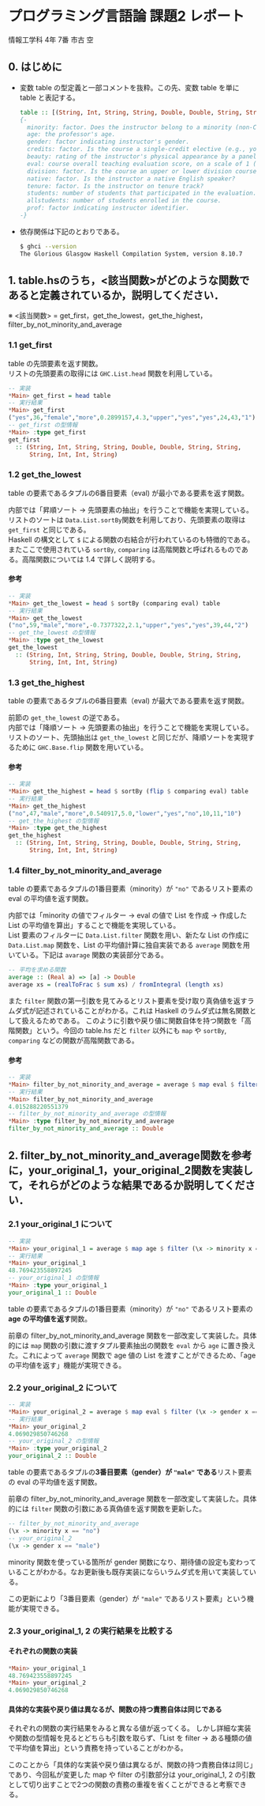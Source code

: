 # プログラミング言語論 課題2 レポート
情報工学科 4年 7番 市古 空

## 0. はじめに

- 変数 table の型定義と一部コメントを抜粋。この先、変数 table を単に table と表記する。
  ```haskell
  table :: [(String, Int, String, String, Double, Double, String, String, String, Int, Int, String)]
  {-
    minority: factor. Does the instructor belong to a minority (non-Caucasian)?
    age: the professor's age.
    gender: factor indicating instructor's gender.
    credits: factor. Is the course a single-credit elective (e.g., yoga, aerobics, dance)?
    beauty: rating of the instructor's physical appearance by a panel of six students, averaged across the six panelists, shifted to have a mean of zero.
    eval: course overall teaching evaluation score, on a scale of 1 (very unsatisfactory) to 5 (excellent).
    division: factor. Is the course an upper or lower division course? (Lower division courses are mainly large freshman and sophomore courses)?
    native: factor. Is the instructor a native English speaker?
    tenure: factor. Is the instructor on tenure track?
    students: number of students that participated in the evaluation.
    allstudents: number of students enrolled in the course.
    prof: factor indicating instructor identifier.
  -}

  ```
- 依存関係は下記のとおりである。
  ```sh
  $ ghci --version
  The Glorious Glasgow Haskell Compilation System, version 8.10.7
  ```

## 1. table.hsのうち，<該当関数>がどのような関数であると定義されているか，説明してください．

※ <該当関数> = get_first，get_the_lowest，get_the_highest，filter_by_not_minority_and_average


### 1.1 get_first
table の先頭要素を返す関数。  
リストの先頭要素の取得には `GHC.List.head` 関数を利用している。

```haskell
-- 実装
*Main> get_first = head table
-- 実行結果
*Main> get_first
("yes",36,"female","more",0.2899157,4.3,"upper","yes","yes",24,43,"1")
-- get_first の型情報
*Main> :type get_first
get_first
  :: (String, Int, String, String, Double, Double, String, String,
      String, Int, Int, String)
```


### 1.2 get_the_lowest
table の要素であるタプルの6番目要素（eval) が最小である要素を返す関数。  

内部では「昇順ソート → 先頭要素の抽出」を行うことで機能を実現している。
リストのソートは `Data.List.sortBy`関数を利用しており、先頭要素の取得は `get_first` と同じである。  
Haskell の構文として `$` による関数の右結合が行われているのも特徴的である。またここで使用されている `sortBy`, `comparing` は高階関数と呼ばれるものである。高階関数については 1.4 で詳しく説明する。

#### 参考
```haskell
-- 実装
*Main> get_the_lowest = head $ sortBy (comparing eval) table
-- 実行結果
*Main> get_the_lowest
("no",59,"male","more",-0.7377322,2.1,"upper","yes","yes",39,44,"2")
-- get_the_lowest の型情報
*Main> :type get_the_lowest
get_the_lowest
  :: (String, Int, String, String, Double, Double, String, String,
      String, Int, Int, String)
```


### 1.3 get_the_highest
table の要素であるタプルの6番目要素（eval) が最大である要素を返す関数。

前節の `get_the_lowest` の逆である。  
内部では「降順ソート → 先頭要素の抽出」を行うことで機能を実現している。
リストのソート、先頭抽出は `get_the_lowest` と同じだが、降順ソートを実現するために `GHC.Base.flip` 関数を用いている。

#### 参考
```haskell
-- 実装
*Main> get_the_highest = head $ sortBy (flip $ comparing eval) table
-- 実行結果
*Main> get_the_highest
("no",47,"male","more",0.540917,5.0,"lower","yes","no",10,11,"10")
-- get_the_highest の型情報
*Main> :type get_the_highest
get_the_highest
  :: (String, Int, String, String, Double, Double, String, String,
      String, Int, Int, String)
```


### 1.4 filter_by_not_minority_and_average
table の要素であるタプルの1番目要素（minority）が `"no"` であるリスト要素の eval の平均値を返す関数。

内部では「minority の値でフィルター → eval の値で List を作成 → 作成した List の平均値を算出」することで機能を実現している。  
List 要素のフィルターに `Data.List.filter` 関数を用い、新たな List の作成に `Data.List.map` 関数を、List の平均値計算に独自実装である `average` 関数を用いている。下記は `avarage` 関数の実装部分である。

```haskell
-- 平均を求める関数
average :: (Real a) => [a] -> Double
average xs = (realToFrac $ sum xs) / fromIntegral (length xs)
```

また `filter` 関数の第一引数を見てみるとリスト要素を受け取り真偽値を返すラムダ式が記述されていることがわかる。これは Haskell のラムダ式は無名関数として扱えるためである。
このように引数や戻り値に関数自体を持つ関数を「高階関数」という。今回の table.hs だと `filter` 以外にも `map` や `sortBy`, `comparing` などの関数が高階関数である。

#### 参考
```haskell
-- 実装
*Main> filter_by_not_minority_and_average = average $ map eval $ filter (\x -> minority x == "no") table
-- 実行結果
*Main> filter_by_not_minority_and_average
4.015288220551379
-- filter_by_not_minority_and_average の型情報
*Main> :type filter_by_not_minority_and_average
filter_by_not_minority_and_average :: Double
```



## 2. filter_by_not_minority_and_average関数を参考に，your_original_1，your_original_2関数を実装して，それらがどのような結果であるか説明してください．


### 2.1 your_original_1 について
```haskell
-- 実装
*Main> your_original_1 = average $ map age $ filter (\x -> minority x == "no") table
-- 実行結果
*Main> your_original_1
48.769423558897245
-- your_original_1 の型情報
*Main> :type your_original_1
your_original_1 :: Double
```

table の要素であるタプルの1番目要素（minority）が `"no"` であるリスト要素の **age の平均値を返す**関数。

前章の filter_by_not_minority_and_average 関数を一部改変して実装した。具体的には `map` 関数の引数に渡すタプル要素抽出の関数を `eval` から `age` に置き換えた。これによって `average` 関数で age 値の List を渡すことができるため、「age の平均値を返す」機能が実現できる。

### 2.2 your_original_2 について
```haskell
-- 実装
*Main> your_original_2 = average $ map eval $ filter (\x -> gender x == "male") table
-- 実行結果
*Main> your_original_2
4.069029850746268
-- your_original_2 の型情報
*Main> :type your_original_2
your_original_2 :: Double
```

table の要素であるタプルの**3番目要素（gender）が `"male"` である**リスト要素の eval の平均値を返す関数。

前章の filter_by_not_minority_and_average 関数を一部改変して実装した。具体的には `filter` 関数の引数にある真偽値を返す関数を更新した。
```haskell
-- filter_by_not_minority_and_average
(\x -> minority x == "no")
-- your_original_2
(\x -> gender x == "male")
```
minority 関数を使っている箇所が gender 関数になり、期待値の設定も変わっていることがわかる。なお更新後も既存実装にならいラムダ式を用いて実装している。

この更新により「3番目要素（gender）が `"male"` であるリスト要素」という機能が実現できる。

### 2.3 your_original_1, 2 の実行結果を比較する
#### それぞれの関数の実装
```haskell
*Main> your_original_1
48.769423558897245
*Main> your_original_2
4.069029850746268
```

#### 具体的な実装や戻り値は異なるが、関数の持つ責務自体は同じである
それぞれの関数の実行結果をみると異なる値が返ってくる。
しかし詳細な実装や関数の型情報を見るとどちらも引数を取らず、「List を filter → ある種類の値で平均値を算出」という責務を持っていることがわかる。

このことから「具体的な実装や戻り値は異なるが、関数の持つ責務自体は同じ」であり、今回私が変更した map や filter  の引数部分は your_original_1, 2 の引数として切り出すことで2つの関数の責務の重複を省くことができると考察できる。
